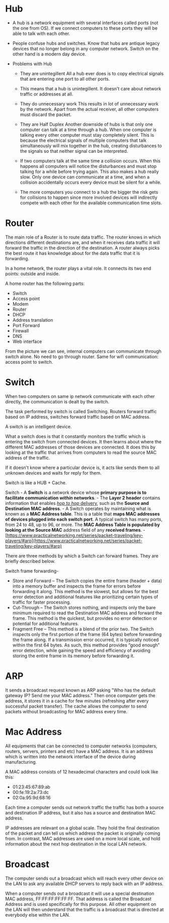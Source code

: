 # Hub

- A hub is a network equipment with several interfaces called ports (not the one from OS). If we connect computers to these ports they will be able to talk with each other.

- People confuse hubs and switches. Know that hubs are antique legacy devices that no longer belong in any computer network. Switch on the other hand is a modern day device.

- Problems with Hub
    - They are unintegillent
All a hub ever does is to copy electrical signals that are entering one port to all other ports.

    - This means that a hub is unintegillent. It doesn't care about network traffic or addresses at all.

    - They do unnecessary work
This results in lot of unnecessary work by the network. Apart from the actual receiver, all other computers must discard the packet.
    - They are Half Duplex
Another downside of hubs is that only one computer can talk at a time through a hub. When one computer is talking every other computer must stay completely silent. This is because the electrical signals of multiple computers that talk simultaneously will mix together in the hub, creating disturbances to the signals so that neither signal can be interpreted.

    - If two computers talk at the same time a collision occurs. When this happens all computers will notice the disturbances and must stop talking for a while before trying again. This also makes a hub really slow. Only one device can communicate at a time, and when a collision accidentally occurs every device must be silent for a while.
    - The more computers you connect to a hub the bigger the risk gets for collisions to happen since more involved devices will indirectly compete with each other for the available communication time slots.

# Router
The main role of a Router is to route data traffic. The router knows in which directions different destinations are, and when it receives data traffic it will forward the traffic in the direction of the destination. A router always picks the best route it has knowledge about for the data traffic that it is forwarding.

In a home network, the router plays a vital role. It connects its two end points: outside and inside.

A home router has the following parts:

- Switch
- Access point
- Modem
- Router
- DHCP
- Address translation
- Port Forward
- Firewall
- DNS
- Web interface

From the picture we can see, internal computers can communicate through switch alone. No need to go through router. Same for wifi communication: access point to switch.

# Switch
When two computers on same ip network communicate with each other directly, the communication is dealt by the switch.

The task performed by switch is called Switching. Routers forward traffic based on IP address, switches forward traffic based on MAC address.

A switch is an intelligent device.

What a switch does is that it constantly monitors the traffic which is entering the switch from connected devices. It then learns about where the different MAC addresses of those devices are connected. It does this by looking at the traffic that arrives from computers to read the source MAC address of the traffic.

If it doesn't know where a particular device is, it acts like sends them to all unknown devices and waits for reply for them.

Switch is like a HUB + Cache.

 Switch
	- A **Switch** is a network device whose **primary purpose is to facilitate communication _within_  networks**.
	- The **Layer 2 header** contains information that enables [_hop to hop_  delivery](https://www.practicalnetworking.net/series/packet-traveling/osi-model/#osi-layer-23), such as the **Source and Destination MAC address**.
	- A Switch operates by maintaining what is known as a  **MAC Address table**. This is a table that  **maps MAC addresses of devices plugged into each switch port**. A typical switch has many ports, from 24 to 48, up to 96, or more. The  **MAC Address Table is populated by looking at the Source MAC** address field of any  **received frames**.
	- [https://www.practicalnetworking.net/series/packet-traveling/key-players/#arp](https://www.practicalnetworking.net/series/packet-traveling/key-players/#arp)

There are three methods by which a Switch can forward frames. They are briefly described below.

Switch frame forwarding-

- Store and Forward – The Switch copies the entire frame (header + data) into a memory buffer and inspects the frame for errors before forwarding it along. This method is the slowest, but allows for the best error detection and additional features like prioritizing certain types of traffic for faster processing.
- Cut-Through – The Switch stores nothing, and inspects only the bare minimum required to read the Destination MAC address and forward the frame. This method is the quickest, but provides no error detection or potential for additional features.
- Fragment Free – This method is a blend of the prior two. The Switch inspects only the first portion of the frame (64 bytes) before forwarding the frame along. If a transmission error occurred, it is typically noticed within the first 64 bytes. As such, this method provides “good enough” error detection, while gaining the speed and efficiency of avoiding storing the entire frame in its memory before forwarding it.    

# ARP
It sends a broadcast request known as ARP asking "Who has the default gateway IP? Send me your MAC address." Then once computer gets the address, it stores it in a cache for few minutes (refreshing after every successful packet transfer). The cache allows the computer to send packets without broadcasting for MAC address every time.


# Mac Address
All equipments that can be connected to computer networks (computers, routers, servers, printers and etc) have a MAC address. It is an address which is written into the network interface of the device during manufacturing.

A MAC address consists of 12 hexadecimal characters and could look like this:

- 01:23:45:67:89:ab
- 00:fe:19:2a:73:dc
- 02:0a:95:9d:68:16

Each time a computer sends out network traffic the traffic has both a source and destination IP address, but it also has a source and destination MAC address.

IP addresses are relevant on a global scale. They hold the final destination of the packet and can tell us which address the packet is originally coming from. In contrast, MAC addresses are used on a more local scale, and hold information about the next hop destination in the local LAN network.


# Broadcast
The computer sends out a broadcast which will reach every other device on the LAN to ask any available DHCP servers to reply back with an IP address.

When a computer sends out a broadcast it will use a special destination MAC address, FF:FF:FF:FF:FF:FF. That address is called the Broadcast Address and is used specifically for this purpose. All other equipment on the LAN will then understand that the traffic is a broadcast that is directed at everybody else within the LAN.